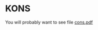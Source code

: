 # KONS

You will probably want to see file [cons.pdf](https://github.com/lacanoid/kons/blob/master/cons.pdf)

